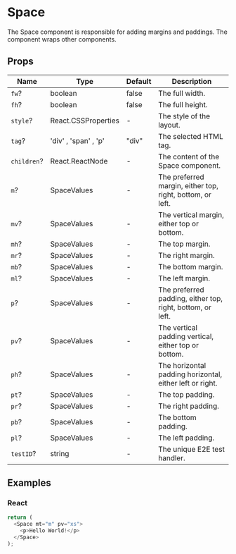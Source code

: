 # Space

The Space component is responsible for adding margins and paddings. The component wraps other components.

## Props

| Name        | Type                 | Default | Description                                                |
| ----------- | -------------------- | ------- | ---------------------------------------------------------- |
| `fw`?       | boolean              | false   | The full width.                                            |
| `fh`?       | boolean              | false   | The full height.                                           |
| `style`?    | React.CSSProperties  | -       | The style of the layout.                                   |
| `tag`?      | 'div' , 'span' , 'p' | "div"   | The selected HTML tag.                                     |
| `children`? | React.ReactNode      | -       | The content of the Space component.                        |
| `m`?        | SpaceValues          | -       | The preferred margin, either top, right, bottom, or left.  |
| `mv`?       | SpaceValues          | -       | The vertical margin, either top or bottom.                 |
| `mh`?       | SpaceValues          | -       | The top margin.                                            |
| `mr`?       | SpaceValues          | -       | The right margin.                                          |
| `mb`?       | SpaceValues          | -       | The bottom margin.                                         |
| `ml`?       | SpaceValues          | -       | The left margin.                                           |
| `p`?        | SpaceValues          | -       | The preferred padding, either top, right, bottom, or left. |
| `pv`?       | SpaceValues          | -       | The vertical padding vertical, either top or bottom.       |
| `ph`?       | SpaceValues          | -       | The horizontal padding horizontal, either left or right.   |
| `pt`?       | SpaceValues          | -       | The top padding.                                           |
| `pr`?       | SpaceValues          | -       | The right padding.                                         |
| `pb`?       | SpaceValues          | -       | The bottom padding.                                        |
| `pl`?       | SpaceValues          | -       | The left padding.                                          |
| `testID`?   | string               | -       | The unique E2E test handler.                               |

## Examples

### React

```javascript
return (
  <Space mt="m" pv="xs">
    <p>Hello World!</p>
  </Space>
);
```
